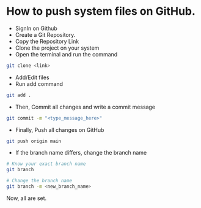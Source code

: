 # How to push system files on GitHub.

- SignIn on Github
- Create a Git Repository.
- Copy the Repository Link
- Clone the project on your system
- Open the terminal and run the command

```bash
git clone <link>
```

- Add/Edit files
- Run add command

```bash
git add .
```

- Then, Commit all changes and write a commit message

```bash
git commit -m "<type_message_here>"
```

- Finally, Push all changes on GitHub

```bash
git push origin main
```

- If the branch name differs, change the branch name

```bash
# Know your exact branch name
git branch

# Change the branch name
git branch -m <new_branch_name>
```

Now, all are set.
